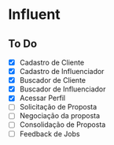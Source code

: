 # Influent

## To Do

- [x] Cadastro de Cliente
- [x] Cadastro de Influenciador
- [x] Buscador de Cliente
- [x] Buscador de Influenciador
- [x] Acessar Perfil
- [ ] Solicitação de Proposta
- [ ] Negociação da proposta
- [ ] Consolidação de Proposta
- [ ] Feedback de Jobs
